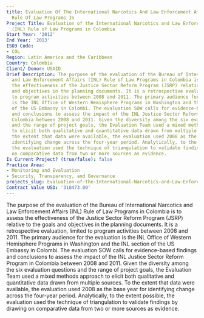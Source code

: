 ```yaml
---
title: Evaluation Of The International Narcotics And Law Enforcement Affairs (inl)
  Rule Of Law Programs In
Project Title: Evaluation of the International Narcotics and Law Enforcement Affairs
  (INL) Rule of Law Programs in Colombia
Start Year: '2012'
End Year: '2013'
ISO3 Code:
- COL
Region: Latin America and the Caribbean
Country: Colombia
Client/ Donor: USAID
Brief Description: The purpose of the evaluation of the Bureau of International Narcotics
  and Law Enforcement Affairs (INL) Rule of Law Programs in Colombia is to assess
  the effectiveness of the Justice Sector Reform Program (JSRP) relative to the goals
  and objectives in the planning documents. It is a retrospective evaluation, limited
  to program activities between 2008 and 2011. The primary audience for the evaluation
  is the INL Office of Western Hemisphere Programs in Washington and the INL section
  of the US Embassy in Colombi. The evaluation SOW calls for evidence-based findings
  and conclusions to assess the impact of the INL Justice Sector Reform Program in
  Colombia between 2008 and 2011. Given the diversity among the six evaluation questions
  and the range of project goals, the Evaluation Team used a mixed methods approach
  to elicit both qualitative and quantitative data drawn from multiple sources. To
  the extent that data were available, the evaluation used 2008 as the base year for
  identifying change across the four-year period. Analytically, to the extent possible,
  the evaluation used the technique of triangulation to validate findings by drawing
  on comparative data from two or more sources as evidence.
Is Current Project? (true/false): false
Practice Area:
- Monitoring and Evaluation
- Security, Transparency, and Governance
projects_slug: Evaluation-of-the-International-Narcotics-and-Law-Enforcement-Affairs-(INL)-Rule-of-Law-Programs-in
Contract Value USD: '318473.00'
---
```


The purpose of the evaluation of the Bureau of International Narcotics and Law Enforcement Affairs (INL) Rule of Law Programs in Colombia is to assess the effectiveness of the Justice Sector Reform Program (JSRP) relative to the goals and objectives in the planning documents. It is a retrospective evaluation, limited to program activities between 2008 and 2011. The primary audience for the evaluation is the INL Office of Western Hemisphere Programs in Washington and the INL section of the US Embassy in Colombi. The evaluation SOW calls for evidence-based findings and conclusions to assess the impact of the INL Justice Sector Reform Program in Colombia between 2008 and 2011. Given the diversity among the six evaluation questions and the range of project goals, the Evaluation Team used a mixed methods approach to elicit both qualitative and quantitative data drawn from multiple sources. To the extent that data were available, the evaluation used 2008 as the base year for identifying change across the four-year period. Analytically, to the extent possible, the evaluation used the technique of triangulation to validate findings by drawing on comparative data from two or more sources as evidence.